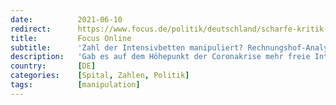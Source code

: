 ```yaml
---
date:          2021-06-10
redirect:      https://www.focus.de/politik/deutschland/scharfe-kritik-an-spahn-zahl-der-intensivbetten-manipuliert-rechnungshof-analyse-naehrt-boesen-verdacht_id_13382899.html
title:         Focus Online
subtitle:      'Zahl der Intensivbetten manipuliert? Rechnungshof-Analyse nährt bösen Verdacht'
description:   'Gab es auf dem Höhepunkt der Coronakrise mehr freie Intensivbetten als gedacht? Eine interne Analyse des Bundesrechnungshofs übt harte Kritik an Gesundheitsminister Jens Spahn (CDU) und dem finanziellen Gebaren seines Hauses. Der Verdacht des Rechnungshofes: Die unbürokratischen Finanzspritzen könnten Krankenhäuser zu Manipulationen ermuntert haben.'
country:       [DE]
categories:    [Spital, Zahlen, Politik]
tags:          [manipulation]
---
```

